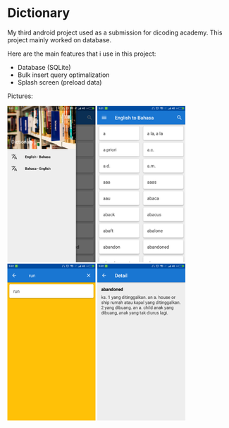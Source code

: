 # Dictionary
My third android project used as a submission for dicoding academy. This project mainly worked on database.

Here are the main features that i use in this project:
- Database (SQLite)
- Bulk insert query optimalization
- Splash screen (preload data)

Pictures:

<img src="https://github.com/Selmeny/Dictionary/blob/master/app/src/main/res/drawable/images_1.png" width="200"> <img src="https://github.com/Selmeny/Dictionary/blob/master/app/src/main/res/drawable/images_2.png" width="200"> <img src="https://github.com/Selmeny/Dictionary/blob/master/app/src/main/res/drawable/images_4.png" width="200"> <img src="https://github.com/Selmeny/Dictionary/blob/master/app/src/main/res/drawable/images_3.png" width="200">
